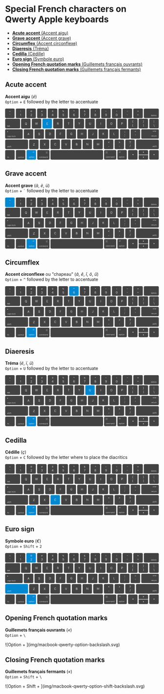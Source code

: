 # Special French characters on Qwerty Apple keyboards

- [**Acute accent** (Accent aigu)](#acute-accent)
- [**Grave accent** (Accent grave)](#grave-accent)
- [**Circumflex** (Accent circonflexe)](#circumflex)
- [**Diaeresis** (Tréma)](#diaeresis)
- [**Cedilla** (Cédille)](#cedilla)
- [**Euro sign** (Symbole euro)](#euro-sign)
- [**Opening French quotation marks** (Guillemets français ouvrants)](#opening-french-quotation-marks)
- [**Closing French quotation marks** (Guillemets français fermants)](#closing-french-quotation-marks)

## Acute accent

**Accent aigu** (*é*)  
`Option` + `E` followed by the letter to accentuate

![Option + E](img/macbook-qwerty-option-e.svg)  

## Grave accent

**Accent grave** (*à*, *è*, *ù*)  
`Option` + `` ` `` followed by the letter to accentuate

![Option + `](img/macbook-qwerty-option-backtick.svg)  

## Circumflex

**Accent circonflexe** ou "chapeau" (*â*, *ê*, *î*, *ô*, *û*)  
`Option` + `^` followed by the letter to accentuate

![Option + ^](img/macbook-qwerty-option-caret.svg)  

## Diaeresis

**Tréma** (*ë*, *ï*, *ü*)  
`Option` + `U` followed by the letter to accentuate

![Option + U](img/macbook-qwerty-option-u.svg)  

## Cedilla

**Cédille** (*ç*)  
`Option` + `C` followed by the letter where to place the diacritics

![Option + C](img/macbook-qwerty-option-c.svg)  

## Euro sign

**Symbole euro** (*€*)  
`Option` + `Shift` + `2`

![Option + Shift + 2](img/macbook-qwerty-option-shift-2.svg)  

## Opening French quotation marks

**Guillemets français ouvrants** (*«*)  
`Option` + `\`

![Option + \](img/macbook-qwerty-option-backslash.svg)  

## Closing French quotation marks

**Guillemets français fermants** (*«*)  
`Option` + `Shift` + `\`

![Option + Shift + \](img/macbook-qwerty-option-shift-backslash.svg)  
